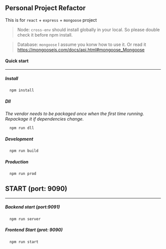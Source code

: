Personal Project Refactor
------
This is for `react` + `express` + `mongoose` project

> Node: `cross-env` should install globally in your local. So please double check it before npm install.  

> Database: `mongoose` I assume you konw how to use it. Or read it https://mongoosejs.com/docs/api.html#mongoose_Mongoose 

#### Quick start
--------

##### Install
```
  npm install
```
##### Dll
_The vendor needs to be packaged once when the first time running. Repackage it if dependencies change._
```
  npm run dll
```
##### Development 
```
  npm run build
```
##### Production 
```
  npm run prod
```

## START (port: 9090)
------

##### Backend start (port:9091)
```
  npm run server 
```
##### Frontend Start (prot: 9090)
```
  npm run start 
```

